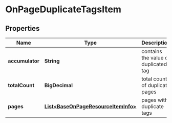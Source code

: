 

# OnPageDuplicateTagsItem


## Properties

| Name | Type | Description | Notes |
|------------ | ------------- | ------------- | -------------|
|**accumulator** | **String** | contains the value of duplicated tag |  [optional] |
|**totalCount** | **BigDecimal** | total count of duplicate pages |  [optional] |
|**pages** | [**List&lt;BaseOnPageResourceItemInfo&gt;**](BaseOnPageResourceItemInfo.md) | pages with duplicate tags |  [optional] |



